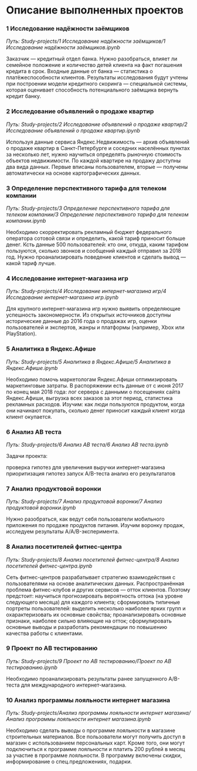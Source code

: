 # Описание выполненных проектов

### 1 Исследование надёжности заёмщиков
*Путь: Study-projects/1 Исследование надёжности заёмщиков/1 Исследование надёжности заёмщиков.ipynb*

Заказчик — кредитный отдел банка. Нужно разобраться, влияет ли семейное положение и количество детей клиента на факт погашения кредита в срок. Входные данные от банка — статистика о платёжеспособности клиентов. Результаты исследования будут учтены при построении модели кредитного скоринга — специальной системы, которая оценивает способность потенциального заёмщика вернуть кредит банку.


### 2 Исследование объявлений о продаже квартир
*Путь: Study-projects/2 Исследование объявлений о продаже квартир/2 Исследование объявлений о продаже квартир.ipynb*

Используя данные сервиса Яндекс.Недвижимость — архив объявлений о продаже квартир в Санкт-Петербурге и соседних населённых пунктах за несколько лет, нужно научиться определять рыночную стоимость объектов недвижимости. По каждой квартире на продажу доступны два вида данных. Первые вписаны пользователем, вторые — получены автоматически на основе картографических данных.


### 3 Определение перспективного тарифа для телеком компании
*Путь: Study-projects/3 Определение перспективного тарифа для телеком компании/3 Определение перспективного тарифа для телеком компании.ipynb*

Необходимо скорректировать рекламный бюджет федерального оператора сотовой связи и определить, какой тариф приносит больше денег. Ксть данные 500 пользователей: кто они, откуда, каким тарифом пользуются, сколько звонков и сообщений каждый отправил за 2018 год. Нужно проанализировать поведение клиентов и сделать вывод — какой тариф лучше.


### 4 Исследование интернет-магазина игр
*Путь: Study-projects/4 Исследование интернет-магазина игр/4 Исследование интернет-магазина игр.ipynb*

Для крупного интернет-магазина игр нужно выявить определяющие успешность закономерности. Из открытых источников доступны исторические данные до 2016 года о продажах игр, оценки пользователей и экспертов, жанры и платформы (например, Xbox или PlayStation).


### 5 Аналитика в Яндекс.Афише
*Путь: Study-projects/5 Аналитика в Яндекс.Афише/5 Аналитика в Яндекс.Афише.ipynb*

Необходимо помочь маркетологам Яндекс.Афиши оптимизировать маркетинговые затраты. В распоряжении есть данные от с июня 2017 по конец мая 2018 года: лог сервера с данными о посещениях сайта Яндекс.Афиши, выгрузка всех заказов за этот период, статистика рекламных расходов. Изучим: как люди пользуются продуктом, когда они начинают покупать, сколько денег приносит каждый клиент когда клиент окупается.


### 6  Анализ AB теста
*Путь: Study-projects/6 Анализ AB теста/6 Анализ AB теста.ipynb*

Задачи проекта:

проверка гипотез для увеличения выручки интернет-магазина
приоритизация гипотез
запуск A/B-теста
анализ его результататов


### 7 Анализ продуктовой воронки
*Путь: Study-projects/7 Анализ продуктовой воронки/7 Анализ продуктовой воронки.ipynb*

Нужно разобраться, как ведут себя пользователи мобильного приложения по продаже продуктов питания. Изучим воронку продаж, исследуем результаты A/A/B-эксперимента.


### 8 Анализ посетителей фитнес-центра
*Путь: Study-projects/8 Анализ посетителей фитнес-центра/8 Анализ посетителей фитнес-центра.ipynb*

Сеть фитнес-центров разрабатывает стратегию взаимодействия с пользователями на основе аналитических данных. Распространённая проблема фитнес-клубов и других сервисов — отток клиентов. Поэтому предстоит: научиться прогнозировать вероятность оттока (на уровне следующего месяца) для каждого клиента; сформировать типичные портреты пользователей: выделить несколько наиболее ярких групп и охарактеризовать их основные свойства; проанализировать основные признаки, наиболее сильно влияющие на отток; сформулировать основные выводы и разработать рекомендации по повышению качества работы с клиентами.


### 9 Проект по АB тестированию
*Путь: Study-projects/9 Проект по АB тестированию/Проект по АB тестированию.ipynb*

Необходимо проанализировать результаты ранее запущенного А/B-теста для международного интернет-магазина.

### 10 Анализ программы лояльности интернет магазина
*Путь: Study-projects/Анализ программы лояльности интернет магазина/Анализ программы лояльности интернет магазина.ipynb*

Необходимо сделать выводы о программе лояльности в магазине строительных материалов. Все пользователи могут получить доступ в магазин с использованием персональных карт. Кроме того, они могут подключиться к программе лояльности и платить 200 рублей в месяц за участие в программе лояльности. В программу включены скидки, информирование о спец.предложениях, подарки.
